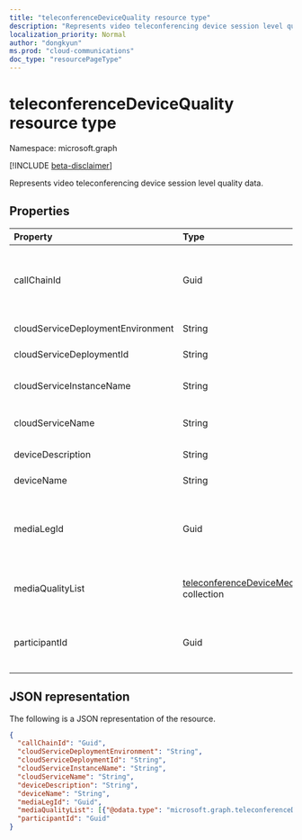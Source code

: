```yaml
---
title: "teleconferenceDeviceQuality resource type"
description: "Represents video teleconferencing device session level quality data."
localization_priority: Normal
author: "dongkyun"
ms.prod: "cloud-communications"
doc_type: "resourcePageType"
---
```


# teleconferenceDeviceQuality resource type

Namespace: microsoft.graph

[!INCLUDE [beta-disclaimer](../../includes/beta-disclaimer.md)]

Represents video teleconferencing device session level quality data.

## Properties

| Property     | Type        | Description |
|:-------------|:------------|:------------|
|callChainId|Guid|A unique identifier for all  the participant calls in a conference or a unique identifier for two participant calls in P2P call. This needs to be copied over from `Microsoft.Graph.Call.CallChainId`.|
|cloudServiceDeploymentEnvironment|String|A geo-region where the service is deployed, such as `ProdNoam`.|
|cloudServiceDeploymentId|String|A unique deployment identifier assigned by Azure.|
|cloudServiceInstanceName|String|The Azure deployed cloud service instance name, such as `FrontEnd_IN_3`.|
|cloudServiceName|String|The Azure deployed cloud service name, such as `contoso.cloudapp.net`.|
|deviceDescription|String|Any additional description, such as `VTC Bldg 30/21`.|
|deviceName|String|The user media agent name, such as `Cisco SX80`.|
|mediaLegId|Guid|A unique identifier for a specific media leg of a participant in a conference.  One participant can have multiple media leg identifiers if retargeting happens. CVI partner assigns this value.|
|mediaQualityList|[teleconferenceDeviceMediaQuality](teleconferencedevicemediaquality.md) collection|The list of media qualities in a media session (call), such as audio quality, video quality, and/or screen sharing quality.|
|participantId|Guid|A unique identifier for a specific participant in a conference. The CVI partner needs to copy over `Call.MyParticipantId` to this property.|

## JSON representation

The following is a JSON representation of the resource.

<!-- {
  "blockType": "resource",
  "optionalProperties": [

  ],
  "@odata.type": "microsoft.graph.teleconferenceDeviceQuality",
  "baseType": null
}-->

```json
{
  "callChainId": "Guid",
  "cloudServiceDeploymentEnvironment": "String",
  "cloudServiceDeploymentId": "String",
  "cloudServiceInstanceName": "String",
  "cloudServiceName": "String",
  "deviceDescription": "String",
  "deviceName": "String",
  "mediaLegId": "Guid",
  "mediaQualityList": [{"@odata.type": "microsoft.graph.teleconferenceDeviceMediaQuality"}],
  "participantId": "Guid"
}
```

<!-- uuid: 16cd6b66-4b1a-43a1-adaf-3a886856ed98
2019-02-04 14:57:30 UTC -->
<!-- {
  "type": "#page.annotation",
  "description": "teleconferenceDeviceQuality resource",
  "keywords": "",
  "section": "documentation",
  "tocPath": ""
}-->

